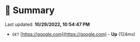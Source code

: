 # 📖 Summary
Last updated: **10/29/2022, 10:54:47 PM**

- `GET` [https://google.com](https://google.com) - **Up** (124ms)
